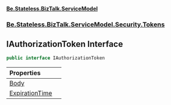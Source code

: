 #### [Be.Stateless.BizTalk.ServiceModel](README.md 'README')
### [Be.Stateless.BizTalk.ServiceModel.Security.Tokens](Be.Stateless.BizTalk.ServiceModel.Security.Tokens.md 'Be.Stateless.BizTalk.ServiceModel.Security.Tokens')

## IAuthorizationToken Interface

```csharp
public interface IAuthorizationToken
```

| Properties | |
| :--- | :--- |
| [Body](IAuthorizationToken.Body.md 'Be.Stateless.BizTalk.ServiceModel.Security.Tokens.IAuthorizationToken.Body') | |
| [ExpirationTime](IAuthorizationToken.ExpirationTime.md 'Be.Stateless.BizTalk.ServiceModel.Security.Tokens.IAuthorizationToken.ExpirationTime') | |
